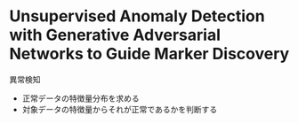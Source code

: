 # Unsupervised Anomaly Detection with Generative Adversarial Networks to Guide Marker Discovery

異常検知

- 正常データの特徴量分布を求める
- 対象データの特徴量からそれが正常であるかを判断する
